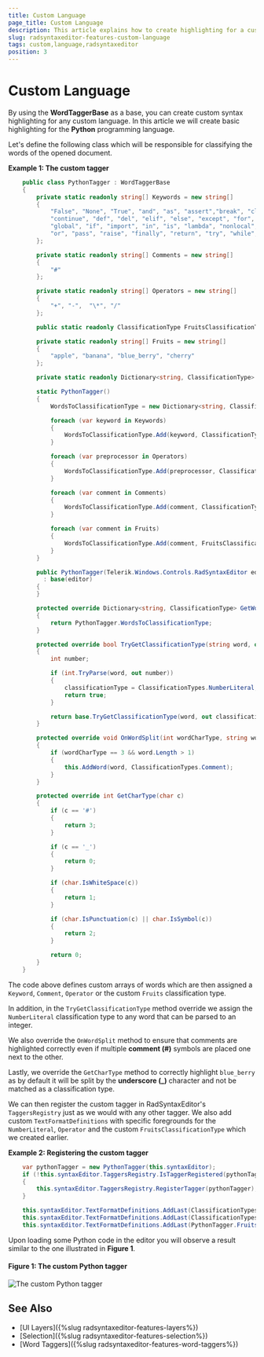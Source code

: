 ```yaml
---
title: Custom Language
page_title: Custom Language
description: This article explains how to create highlighting for a custom language with the RadSyntaxEditor control.
slug: radsyntaxeditor-features-custom-language
tags: custom,language,radsyntaxeditor
position: 3
---
```


# Custom Language

By using the **WordTaggerBase** as a base, you can create custom syntax highlighting for any custom language. In this article we will create basic highlighting for the **Python** programming language.

Let's define the following class which will be responsible for classifying the words of the opened document.

__Example 1: The custom tagger__
```C#
    public class PythonTagger : WordTaggerBase
    {
        private static readonly string[] Keywords = new string[]
        {
            "False", "None", "True", "and", "as", "assert","break", "class", 
            "continue", "def", "del", "elif", "else", "except", "for", "from",
            "global", "if", "import", "in", "is", "lambda", "nonlocal", "not", 
            "or", "pass", "raise", "finally", "return", "try", "while", "with", "yield"
        };

        private static readonly string[] Comments = new string[]
        {
            "#"
        };

        private static readonly string[] Operators = new string[]
        {
            "+", "-",  "\*", "/"
        };

        public static readonly ClassificationType FruitsClassificationType = new ClassificationType("Fruits");

        private static readonly string[] Fruits = new string[]
        {
            "apple", "banana", "blue_berry", "cherry"
        };

        private static readonly Dictionary<string, ClassificationType> WordsToClassificationType = new Dictionary<string, ClassificationType>();

        static PythonTagger()
        {
            WordsToClassificationType = new Dictionary<string, ClassificationType>();

            foreach (var keyword in Keywords)
            {
                WordsToClassificationType.Add(keyword, ClassificationTypes.Keyword);
            }

            foreach (var preprocessor in Operators)
            {
                WordsToClassificationType.Add(preprocessor, ClassificationTypes.Operator);
            }

            foreach (var comment in Comments)
            {
                WordsToClassificationType.Add(comment, ClassificationTypes.Comment);
            }

            foreach (var comment in Fruits)
            {
                WordsToClassificationType.Add(comment, FruitsClassificationType);
            }
        }

        public PythonTagger(Telerik.Windows.Controls.RadSyntaxEditor editor)
          : base(editor)
        {
        }

        protected override Dictionary<string, ClassificationType> GetWordsToClassificationTypes()
        {
            return PythonTagger.WordsToClassificationType;
        }

        protected override bool TryGetClassificationType(string word, out ClassificationType classificationType)
        {
            int number;

            if (int.TryParse(word, out number))
            {
                classificationType = ClassificationTypes.NumberLiteral;
                return true;
            }

            return base.TryGetClassificationType(word, out classificationType);
        }

        protected override void OnWordSplit(int wordCharType, string word)
        {
            if (wordCharType == 3 && word.Length > 1)
            {
                this.AddWord(word, ClassificationTypes.Comment);
            }
        }

        protected override int GetCharType(char c)
        {
            if (c == '#')
            {
                return 3;
            }

            if (c == '_')
            {
                return 0;
            }

            if (char.IsWhiteSpace(c))
            {
                return 1;
            }

            if (char.IsPunctuation(c) || char.IsSymbol(c))
            {
                return 2;
            }

            return 0;
        }
    }
```

The code above defines custom arrays of words which are then assigned a `Keyword`, `Comment`, `Operator` or the custom `Fruits` classification type.

In addition, in the `TryGetClassificationType` method override we assign the `NumberLiteral` classification type to any word that can be parsed to an integer.

We also override the `OnWordSplit` method to ensure that comments are highlighted correctly even if multiple **comment (#)** symbols are placed one next to the other.

Lastly, we override the `GetCharType` method to correctly highlight `blue_berry` as by default it will be split by the **underscore (_)** character and not be matched as a classification type.

We can then register the custom tagger in RadSyntaxEditor's `TaggersRegistry` just as we would with any other tagger. We also add custom `TextFormatDefinitions` with specific foregrounds for the `NumberLiteral`, `Operator` and the custom `FruitsClassificationType` which we created earlier.

__Example 2: Registering the custom tagger__
```C#
    var pythonTagger = new PythonTagger(this.syntaxEditor);
    if (!this.syntaxEditor.TaggersRegistry.IsTaggerRegistered(pythonTagger))
    {
        this.syntaxEditor.TaggersRegistry.RegisterTagger(pythonTagger);
    }

    this.syntaxEditor.TextFormatDefinitions.AddLast(ClassificationTypes.NumberLiteral, new TextFormatDefinition(new SolidColorBrush(Colors.Red)));
    this.syntaxEditor.TextFormatDefinitions.AddLast(ClassificationTypes.Operator, new TextFormatDefinition(new SolidColorBrush(Colors.YellowGreen)));
    this.syntaxEditor.TextFormatDefinitions.AddLast(PythonTagger.FruitsClassificationType, new TextFormatDefinition(new SolidColorBrush(Colors.LightCoral)));
```

Upon loading some Python code in the editor you will observe a result similar to the one illustrated in **Figure 1**.

#### Figure 1: The custom Python tagger
![The custom Python tagger](images/syntaxeditor-taggers-custom-language.png)

## See Also

* [UI Layers]({%slug radsyntaxeditor-features-layers%})
* [Selection]({%slug radsyntaxeditor-features-selection%})
* [Word Taggers]({%slug radsyntaxeditor-features-word-taggers%})
